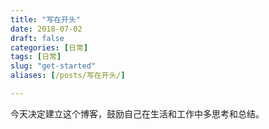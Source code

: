 ```yaml
---
title: "写在开头"
date: 2018-07-02
draft: false
categories: [日常]
tags: [日常]
slug: "get-started"
aliases: [/posts/写在开头/]

---
```


今天决定建立这个博客，鼓励自己在生活和工作中多思考和总结。